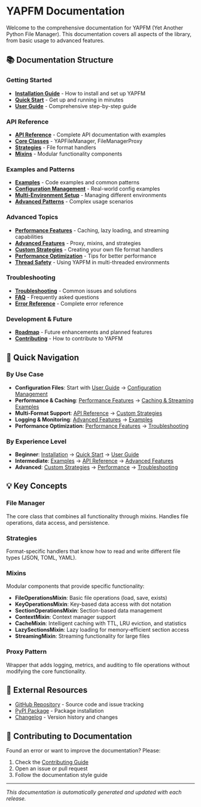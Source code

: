 # YAPFM Documentation

Welcome to the comprehensive documentation for YAPFM (Yet Another Python File Manager). This documentation covers all aspects of the library, from basic usage to advanced features.

## 📚 Documentation Structure

### Getting Started
- [**Installation Guide**](installation.md) - How to install and set up YAPFM
- [**Quick Start**](quick_start.md) - Get up and running in minutes
- [**User Guide**](user_guide/index.md) - Comprehensive step-by-step guide

### API Reference
- [**API Reference**](api/index.md) - Complete API documentation with examples
- [**Core Classes**](api/core_classes.md) - YAPFileManager, FileManagerProxy
- [**Strategies**](api/strategies.md) - File format handlers
- [**Mixins**](api/mixins.md) - Modular functionality components

### Examples and Patterns
- [**Examples**](usage_examples/index.md) - Code examples and common patterns
- [**Configuration Management**](usage_examples/configuration_management.md) - Real-world config examples
- [**Multi-Environment Setup**](usage_examples/multi_environment_setup.md) - Managing different environments
- [**Advanced Patterns**](usage_examples/advanced_patterns.md) - Complex usage scenarios

### Advanced Topics
- [**Performance Features**](PERFORMANCE_FEATURES.md) - Caching, lazy loading, and streaming capabilities
- [**Advanced Features**](advanced/index.md) - Proxy, mixins, and strategies
- [**Custom Strategies**](advanced/custom_strategies.md) - Creating your own file format handlers
- [**Performance Optimization**](advanced/performance_optimization.md) - Tips for better performance
- [**Thread Safety**](advanced/thread_safety.md) - Using YAPFM in multi-threaded environments

### Troubleshooting
- [**Troubleshooting**](troubleshooting/index.md) - Common issues and solutions
- [**FAQ**](troubleshooting/frequently_asked_questions.md) - Frequently asked questions
- [**Error Reference**](troubleshooting/error_reference.md) - Complete error reference

### Development & Future
- [**Roadmap**](roadmap/index.md) - Future enhancements and planned features
- [**Contributing**](roadmap/contributing_to_development.md) - How to contribute to YAPFM

## 🚀 Quick Navigation

### By Use Case
- **Configuration Files**: Start with [User Guide](user_guide/index.md) → [Configuration Management](usage_examples/configuration_management.md)
- **Performance & Caching**: [Performance Features](PERFORMANCE_FEATURES.md) → [Caching & Streaming Examples](usage_examples/caching_streaming_examples.md)
- **Multi-Format Support**: [API Reference](api/strategies.md) → [Custom Strategies](advanced/custom_strategies.md)
- **Logging & Monitoring**: [Advanced Features](advanced/proxy_pattern.md) → [Examples](usage_examples/logging_monitoring.md)
- **Performance Optimization**: [Performance Features](PERFORMANCE_FEATURES.md) → [Troubleshooting](troubleshooting/performance_issues.md)

### By Experience Level
- **Beginner**: [Installation](installation.md) → [Quick Start](quick_start.md) → [User Guide](user_guide/index.md)
- **Intermediate**: [Examples](usage_examples/index.md) → [API Reference](api/index.md) → [Advanced Features](advanced/index.md)
- **Advanced**: [Custom Strategies](advanced/custom_strategies.md) → [Performance](advanced/performance_optimization.md) → [Troubleshooting](troubleshooting/index.md)

## 💡 Key Concepts

### File Manager
The core class that combines all functionality through mixins. Handles file operations, data access, and persistence.

### Strategies
Format-specific handlers that know how to read and write different file types (JSON, TOML, YAML).

### Mixins
Modular components that provide specific functionality:
- **FileOperationsMixin**: Basic file operations (load, save, exists)
- **KeyOperationsMixin**: Key-based data access with dot notation
- **SectionOperationsMixin**: Section-based data management
- **ContextMixin**: Context manager support
- **CacheMixin**: Intelligent caching with TTL, LRU eviction, and statistics
- **LazySectionsMixin**: Lazy loading for memory-efficient section access
- **StreamingMixin**: Streaming functionality for large files

### Proxy Pattern
Wrapper that adds logging, metrics, and auditing to file operations without modifying the core functionality.

## 🔗 External Resources

- [GitHub Repository](https://github.com/mawuva/yapfm) - Source code and issue tracking
- [PyPI Package](https://pypi.org/project/yapfm/) - Package installation
- [Changelog](CHANGELOG.md) - Version history and changes

## 📝 Contributing to Documentation

Found an error or want to improve the documentation? Please:

1. Check the [Contributing Guide](CONTRIBUTING.md)
2. Open an issue or pull request
3. Follow the documentation style guide

---

*This documentation is automatically generated and updated with each release.*
